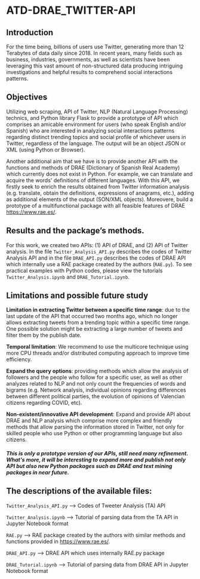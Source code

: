 # ATD-DRAE_TWITTER-API

## Introduction
For the time being, billions of users use Twitter, generating more than 12 Terabytes of data daily since 2018. In recent years, many fields such as business, industries, governments, as well as scientists have been leveraging this vast amount of non-structured data producing intriguing investigations and helpful results to comprehend social interactions patterns.

## Objectives
Utilizing web scraping, API of Twitter, NLP (Natural Language Processing) technics, and Python library Flask to provide a prototype of API which comprises an amicable environment for users (who speak English and/or Spanish) who are interested in analyzing social interactions patterns regarding distinct trending topics and social profile of whichever users in Twitter, regardless of the language. The output will be an object JSON or XML (using Python or Browser).

Another additional aim that we have is to provide another API with the functions and methods of DRAE (Dictionary of Spanish Real Academy) which currently does not exist in Python. For example, we can translate and acquire the words' definitions of different languages. With this API, we firstly seek to enrich the results obtained from Twitter information analysis (e.g. translate, obtain the definitions, expressions of anagrams, etc.), adding as additional elements of the output (SON/XML objects). Moreovere, build a prototype of a multifunctional package with all feasible features of DRAE https://www.rae.es/.

## Results and the package’s methods.
For this work, we created two APIs: (1) API of DRAE, and (2) API of Twitter analysis. In the file `Twitter_Analysis_API.py` describes the codes of Twitter Analysis API and in the file `DRAE_API.py` describes the codes of DRAE API which internally use a RAE package created by the authors (`RAE.py`). To see practical examples with Python codes, please view the tutorials `Twitter_Analysis.ipynb` and `DRAE_Tutorial.ipynb`.

## Limitations and possible future study
**Limitation in extracting Twitter between a specific time range**: due to the last update of the API that occurred two months ago, which no longer allows extracting tweets from a trending topic within a specific time range. One possible solution might be extracting a large number of tweets and filter them by the publish date.

**Temporal limitation**: We recommend to use the multicore technique using more CPU threads and/or distributed computing approach to improve time efficiency.

**Expand the query options**: providing methods which allow the analysis of followers and the people who follow for a specific user, as well as other analyzes related to NLP and not only count the frequencies of words and bigrams (e.g. Network analysis, individual opinions regarding differences between different political parties, the evolution of opinions of Valencian citizens regarding COVID, etc).

**Non-existent/innovative API development**: Expand and provide API about DRAE and NLP analysis which comprise more complex and friendly methods that allow parsing the information stored in Twitter, not only for skilled people who use Python or other programming language but also citizens.

#### *This is only a prototype version of our APIs, still need many refinement. What's more, it will be interesting to expand more and publish not only API but also new Python packages such as DRAE and text mining packages in near future.*

## The descriptions of the available files:

`Twitter_Analysis_API.py` --> Codes of Tweeter Analysis (TA) API

`Twitter_Analysis.ipynb` --> Tutorial of parsing data from the TA API in Jupyter Notebook format

`RAE.py` --> RAE package created by the authors with similar methods and functions provided in https://www.rae.es/.

`DRAE_API.py` --> DRAE API which uses internally RAE.py package

`DRAE_Tutorial.ipynb` --> Tutorial of parsing data from DRAE API in Jupyter Notebook format



